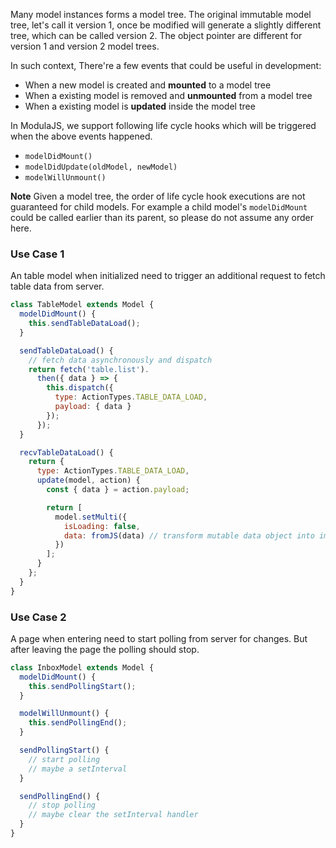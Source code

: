 Many model instances forms a model tree.
The original immutable model tree, let's call it version 1, once be modified will generate a slightly different tree, which can be called version 2. The object pointer are different for version 1 and version 2 model trees.

In such context, There're a few events that could be useful in development:

- When a new model is created and **mounted** to a model tree
- When a existing model is removed and **unmounted** from a model tree
- When a existing model is **updated** inside the model tree

In ModulaJS, we support following life cycle hooks which will be triggered when the above events happened.

- `modelDidMount()`
- `modelDidUpdate(oldModel, newModel)`
- `modelWillUnmount()`

**Note** Given a model tree, the order of life cycle hook executions are not guaranteed for child models. For example a child model's `modelDidMount` could be called earlier than its parent, so please do not assume any order here.

### Use Case 1

An table model when initialized need to trigger an additional request to fetch table data from server.

```javascript
class TableModel extends Model {
  modelDidMount() {
    this.sendTableDataLoad();
  }

  sendTableDataLoad() {
    // fetch data asynchronously and dispatch
    return fetch('table.list').
      then({ data } => {
        this.dispatch({
          type: ActionTypes.TABLE_DATA_LOAD,
          payload: { data }
        });
      });
  }

  recvTableDataLoad() {
    return {
      type: ActionTypes.TABLE_DATA_LOAD,
      update(model, action) {
        const { data } = action.payload;

        return [
          model.setMulti({
            isLoading: false,
            data: fromJS(data) // transform mutable data object into immutable map
          })
        ];
      }
    };
  }
}
```

### Use Case 2

A page when entering need to start polling from server for changes.
But after leaving the page the polling should stop.

```javascript
class InboxModel extends Model {
  modelDidMount() {
    this.sendPollingStart();
  }

  modelWillUnmount() {
    this.sendPollingEnd();
  }

  sendPollingStart() {
    // start polling
    // maybe a setInterval
  }

  sendPollingEnd() {
    // stop polling
    // maybe clear the setInterval handler
  }
}
```
